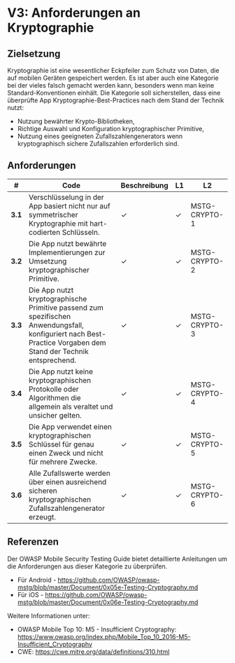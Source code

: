 # V3: Anforderungen an Kryptographie

## Zielsetzung

Kryptographie ist eine wesentlicher Eckpfeiler zum Schutz von Daten, die auf mobilen Geräten gespeichert werden. Es ist aber auch eine Kategorie bei der vieles falsch gemacht werden kann, besonders wenn man keine Standard-Konventionen einhält. Die Kategorie soll sicherstellen, dass eine überprüfte App Kryptographie-Best-Practices nach dem Stand der Technik nutzt:

- Nutzung bewährter Krypto-Bibliotheken,
- Richtige Auswahl und Konfiguration kryptographischer Primitive,
- Nutzung eines geeigneten Zufallszahlengenerators wenn kryptographisch sichere Zufallszahlen erforderlich sind.

## Anforderungen

| # | Code | Beschreibung | L1 | L2 |
| --- | --- | --- | --- | --- |
| **3.1** | Verschlüsselung in der App basiert nicht nur auf symmetrischer Kryptographie mit hart-codierten Schlüsseln.| ✓ | ✓ | MSTG-CRYPTO-1 |
| **3.2** | Die App nutzt bewährte Implementierungen zur Umsetzung kryptographischer Primitive. | ✓ | ✓ | MSTG-CRYPTO-2 | 
| **3.3** | Die App nutzt kryptographische Primitive passend zum spezifischen Anwendungsfall, konfiguriert nach Best-Practice Vorgaben dem Stand der Technik entsprechend. | ✓ | ✓| MSTG-CRYPTO-3 |
| **3.4** | Die App nutzt keine kryptographischen Protokolle oder Algorithmen die allgemein als veraltet und unsicher gelten. | ✓ | ✓|MSTG-CRYPTO-4 |
| **3.5** | Die App verwendet einen kryptographischen Schlüssel für genau einen Zweck und nicht für mehrere Zwecke. | ✓ | ✓ | MSTG-CRYPTO-5 |
| **3.6** | Alle Zufallswerte werden über einen ausreichend sicheren kryptographischen Zufallszahlengenerator erzeugt. | ✓ | ✓ | MSTG-CRYPTO-6 |

<div style="page-break-after: always;"></div>

## Referenzen

Der OWASP Mobile Security Testing Guide bietet detaillierte Anleitungen um die Anforderungen aus dieser Kategorie zu überprüfen.

- Für Android - <https://github.com/OWASP/owasp-mstg/blob/master/Document/0x05e-Testing-Cryptography.md>
- Für iOS - <https://github.com/OWASP/owasp-mstg/blob/master/Document/0x06e-Testing-Cryptography.md>

Weitere Informationen unter:

- OWASP Mobile Top 10: M5 - Insufficient Cryptography: <https://www.owasp.org/index.php/Mobile_Top_10_2016-M5-Insufficient_Cryptography>
- CWE: <https://cwe.mitre.org/data/definitions/310.html>
